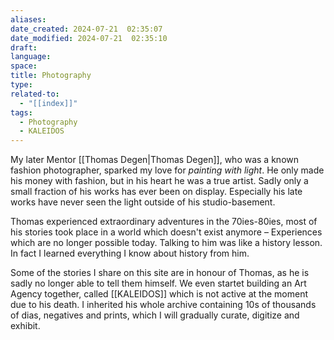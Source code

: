 ```yaml
---
aliases: 
date_created: 2024-07-21  02:35:07
date_modified: 2024-07-21  02:35:10
draft: 
language: 
space: 
title: Photography
type: 
related-to:
  - "[[index]]"
tags:
  - Photography
  - KALEIDOS
---
```



My later Mentor [[Thomas Degen|Thomas Degen]], who was a known fashion photographer, sparked my love for *painting with light*.
He only made his money with fashion, but in his heart he was a true artist. Sadly only a small fraction of his works has ever been on display. Especially his late works have never seen the light outside of his studio-basement.

Thomas experienced extraordinary adventures in the 70ies-80ies, most of his stories took place in a world which doesn't exist anymore – Experiences which are no longer possible today. Talking to him was like a history lesson. In fact I learned everything I know about history from him.

Some of the stories I share on this site are in honour of Thomas, as he is sadly no longer able to tell them himself.
We even startet building an Art Agency together, called [[KALEIDOS]] which is not active at the moment due to his death. I inherited his whole archive containing 10s of thousands of dias, negatives and prints, which I will gradually curate, digitize and exhibit.
